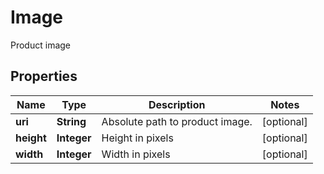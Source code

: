 

# Image

Product image

## Properties

| Name | Type | Description | Notes |
|------------ | ------------- | ------------- | -------------|
|**uri** | **String** | Absolute path to product image. |  [optional] |
|**height** | **Integer** | Height in pixels |  [optional] |
|**width** | **Integer** | Width in pixels |  [optional] |



